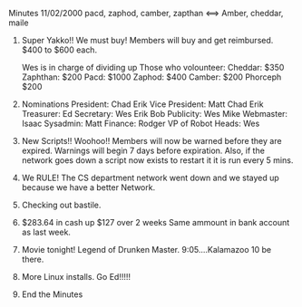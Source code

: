 Minutes  11/02/2000 pacd, zaphod, camber, zapthan <==> Amber, cheddar, maile </p><p>
1.  Super Yakko!!  We must buy!  Members will buy and get reimbursed.     $400 to $600 each. </p><p>
    Wes is in charge of dividing up     Those who volounteer: Cheddar: $350                           Zaphthan: $200                           Pacd:     $1000                           Zaphod:   $400                           Camber:   $200                           Phorceph  $200 </p><p>
2.  Nominations         President: Chad Erik         Vice President:  Matt Chad Erik         Treasurer: Ed         Secretary: Wes Erik Bob         Publicity: Wes Mike         Webmaster: Isaac          Sysadmin: Matt         Finance: Rodger         VP of Robot Heads: Wes </p><p>
3.  New Scripts!!  Woohoo!!  Members will now be warned before they     are expired.  Warnings will begin 7 days before expiration.          Also, if the network goes down a script now exists to restart it     it is run every 5 mins.  </p><p>
4. We RULE!  The CS department network went down and we stayed    up because we have a better Network. </p><p>
5. Checking out bastile. </p><p>
6. $283.64 in cash  up $127 over 2 weeks    Same ammount in bank account as last week. </p><p>
7. Movie tonight!  Legend of Drunken Master.  9:05....Kalamazoo 10    be there. </p><p>
8. More Linux installs.  Go Ed!!!!!    </p><p>
9. End the Minutes </p>
